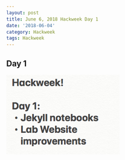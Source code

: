 ```yaml
---
layout: post
title: June 6, 2018 Hackweek Day 1
date: '2018-06-04'
category: Hackweek
tags: Hackweek
---
```


## Day 1

![img](../notebook-images/20180604-hackweek-test-pic.png)

